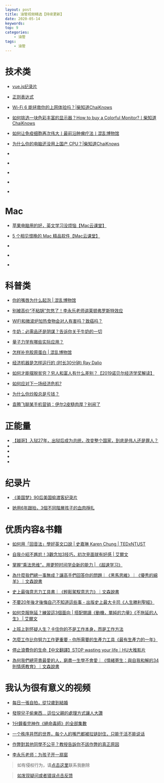```yaml
---
layout: post
title: 油管视频精选【持续更新】
date: 2020-05-14
keywords:
top: 9
categories:
    - 油管
tags:
    - 油管
---
```

# 技术类
- [vue.js纪录片](https://youtu.be/OrxmtDw4pVI)

- [正则表达式](https://youtu.be/sXQxhojSdZM)

- [Wi-Fi 6 能拯救你的上网体验吗？|柴知道ChaiKnows](https://youtu.be/wEU7MYAkPaw)

- [如何挑选一块色彩丰富的显示器？How to buy a Colorful Monitor?丨柴知道ChaiKnows
](https://youtu.be/XCi3hP-biDs)

- [如何让免疫细胞再次伟大丨最前沿肿瘤疗法丨混乱博物馆
](https://youtu.be/_uJr3KgvFEs)

- [为什么你的电脑还没用上国产 CPU？|柴知道ChaiKnows
](https://youtu.be/_5txTIdG53c)
- []()
- []()
- []()
- []()
- []()

# Mac
- [苹果电脑用的好，英文学习没烦恼【Mac云课堂】](https://youtu.be/W3kYZkMgWXQ)

- [5 个相见恨晚的 Mac 精品软件【Mac云课堂】](https://youtu.be/UK93-ifMtOQ)

- []()
- []()
- []()
# 科普类
- [你的嘴唇为什么起泡 | 混乱博物馆](https://youtu.be/K86HoK3T7i8)

- [别被高价“不粘锅”忽悠了！李永乐老师讲莱顿弗罗斯特效应
](https://youtu.be/_t3t4x3m_WI)

- [WIFI和微波炉加热食物会对人有害吗？致癌吗？](https://youtu.be/4h-h2vYmMtg)

- [牛奶：必需品还是阴谋？告诉你关于牛奶的一切
](https://youtu.be/g_Ljlo-_ntU)

- [量子力学有哪些实际应用？](https://youtu.be/z4GUMVV3Xt4)

- [怎样补充胶原蛋白 | 混乱博物馆
](https://youtu.be/SGWfSYyQN6Y)

- [经济机器是怎样运行的 (时长30分钟) Ray Dalio
](https://youtu.be/rFV7wdEX-Mo)

- [如何才能摆脱贫穷？穷人和富人有什么差别？【2019诺贝尔经济学奖解读】
](https://youtu.be/aBTDvlteZcs)

- [如何应对下一场经济危机?](https://youtu.be/VZxUmubbf7k)

- [为什么你炒股总是亏钱？](https://youtu.be/_f0VoxypcCo)

- [袁腾飞聊某手机营销：伊尔2皮糙肉厚？别闹了
](https://youtu.be/KDPdam54vzY)

# 正能量
- [【越哥】入狱27年，出狱后成为总统，改变整个国家，到底是伟人还是罪人？
](https://youtu.be/LN5hbwUKkKY)
- []()
- []()
- []()
- []()
# 纪录片
- [《美国梦》90后美国偷渡客纪录片](https://youtu.be/UJh0Nq2ovxY)

- [她用6年跟拍，3個不同階層孩子的血肉掙扎
](https://youtu.be/-QJlN-YbdDE)

# 优质内容&书籍
- [如何用「回音法」學好英文口說 | 史嘉琳 Karen Chung | TEDxNTUST
](https://youtu.be/sQEWEPIHLzQ)

- [自我介紹不尷尬！3觀念加3技巧，初次見面就有好感 | 艾爾文](https://youtu.be/fzU28pvC7IY)

- [掌握“乘法思维”，用更短时间学会新的能力 | 《超速学习》
](https://youtu.be/m3kp8gX9WKY)

- [為什麼我們總一事無成？讓高手們回答你的問題｜《黑馬思維》｜《優秀的綿羊》｜文森說書](https://youtu.be/dMwq6LxGnLA)

- [史上最強意志力工具書｜《輕鬆駕馭意志力》｜文森說書](https://youtu.be/Q4tJXEU8LGA)

- [不要20年後才後悔自己不知道這些事 - 出版史上最大卡司《人生勝利聖經》](https://youtu.be/w92fGRg3T3I)

- [如何克服拖延？練習這3個面向 | 搭配閱讀《動機，單純的力量》《不拖延的人生》 | 艾爾文
](https://youtu.be/zGdsvZEC3o0)

- [上班上到怀疑人生？卡住你的不是工作本身，而是工作方法
](https://youtu.be/fadEbti8-mM)

- [怎麼工作比你努力工作更重要 - 你所需要的生產力工具《最有生產力的一年》
](https://youtu.be/V9ZQWgmX2ho)

- [停止浪費你的生命【中文翻譯】STOP wasting your life｜HU大推影片
](https://youtu.be/tMEadGqvWqU)

- [為何我們總苛責最愛的人，窮盡一生學不會愛｜《情緒寄生：與自我和解的34則情感教育》｜文森說書
](https://youtu.be/-kVGhAEFplM)
# 我认为很有意义的视频

- [每日一張自拍，從12歲到結婚](https://youtu.be/65nfbW-27ps)

- [發現兒子偷東西... 這位父親的處理方式讓人大讚](https://youtu.be/l-eJ1CaHkxw)

- [1分鐘看完神作《絕命毒師》的全部集數](https://youtu.be/jWe8ojg09SQ)

- [一个秩序井然的世界，每个人的嘴巴都被拉链封住，只能干活不能说话
](https://youtu.be/4Z-nmM3ofPk)

- [作弊對其他同學不公平？教授告訴你不該作弊的真正原因](https://youtu.be/jCZsK5ZrwrQ)

- [李永乐老师：为孩子开一扇窗
](https://youtu.be/GsKKb_zd7OA)

>如有侵权行为，请[点击这里](https://github.com/cooper-q/MattMeng_hexo/issues)联系我删除

>[如发现疑问或者错误点击反馈](https://github.com/cooper-q/MattMeng_hexo/issues)
